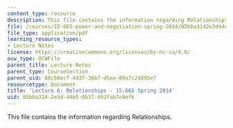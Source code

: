 ```yaml
---
content_type: resource
description: This file contains the information regarding Relationships.
file: /courses/15-665-power-and-negotiation-spring-2014/85bba3142e3d44e50b37d93fab7c6ef6_MIT15_665S14_Class_6_Lect.pdf
file_type: application/pdf
learning_resource_types:
- Lecture Notes
license: https://creativecommons.org/licenses/by-nc-sa/4.0/
ocw_type: OCWFile
parent_title: Lecture Notes
parent_type: CourseSection
parent_uid: 60c66ecf-4437-36b7-d5ee-89a7c24895e7
resourcetype: Document
title: 'Lecture 6: Relationships - 15.665 Spring 2014'
uid: 85bba314-2e3d-44e5-0b37-d93fab7c6ef6
---
```

This file contains the information regarding Relationships.